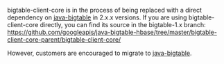 bigtable-client-core is in the process of being replaced with a direct dependency on [java-bigtable](https://github.com/googleapis/java-bigtable) in 2.x.x versions. If
you are using bigtable-client-core directly, you can find its source in the bigtable-1.x
branch: https://github.com/googleapis/java-bigtable-hbase/tree/master/bigtable-client-core-parent/bigtable-client-core/

However, customers are encouraged to migrate to [java-bigtable](https://github.com/googleapis/java-bigtable).